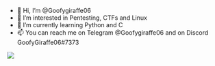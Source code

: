 - 👋 Hi, I’m @Goofygiraffe06
- 👀 I’m interested in Pentesting, CTFs and Linux
- 🌱 I’m currently learning Python and C
- 📫 You can reach me on Telegram @Goofygiraffe06
and on Discord GoofyGiraffe06#7373

![](https://komarev.com/ghpvc/?username=Goofygiraffe06)
